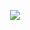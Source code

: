<p align="center">
  <a href="https://github.com/DenverCoder1/readme-typing-svg"><img src="https://readme-typing-svg.herokuapp.com?font=Tahoma&color=green&size=20&center=true&vCenter=true&width=600&height=100&lines=Welcome+Guys;I'm+Huynh+Gia+Huy+&hearts;++;An+Amateur+Photographer+-+Data+Science+Freshman+ | ω ･) ﾉ;I'm+from+Vietnam;Student+At+The+University+Of+Transport+HCM+City;Love+to+learn+Machine+Learning+and+play+badminton..❤"></a>
</p>
